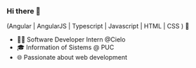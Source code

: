### Hi there 👋

(Angular | AngularJS | Typescript | Javascript | HTML | CSS ) 🚀

- 👩‍💻 Software Developer Intern @Cielo
- 🎓 Information of Sistems @ PUC
- 🌐 Passionate about web development
